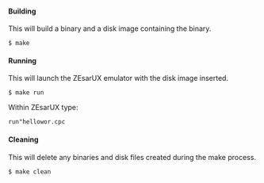 #### Building

This will build a binary and a disk image containing the binary.

```
$ make
```

#### Running 

This will launch the ZEsarUX emulator with the disk image inserted.

```
$ make run
```

Within ZEsarUX type:

```
run"hellowor.cpc
```

#### Cleaning

This will delete any binaries and disk files created during the make process.

```
$ make clean
```